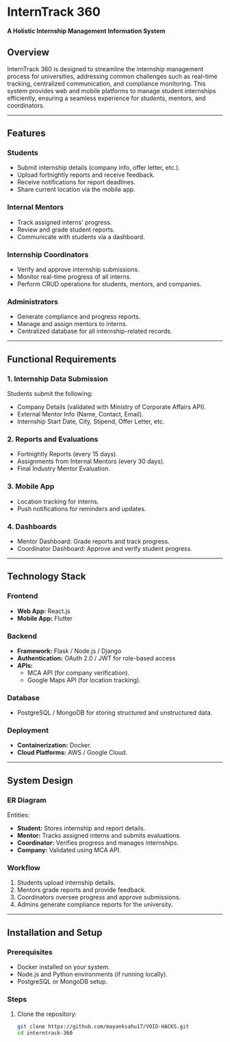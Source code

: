 # InternTrack 360  
**A Holistic Internship Management Information System**  

## Overview  
InternTrack 360 is designed to streamline the internship management process for universities, addressing common challenges such as real-time tracking, centralized communication, and compliance monitoring. This system provides web and mobile platforms to manage student internships efficiently, ensuring a seamless experience for students, mentors, and coordinators.  

---

## Features  

### Students  
- Submit internship details (company info, offer letter, etc.).  
- Upload fortnightly reports and receive feedback.  
- Receive notifications for report deadlines.  
- Share current location via the mobile app.  

### Internal Mentors  
- Track assigned interns' progress.  
- Review and grade student reports.  
- Communicate with students via a dashboard.  

### Internship Coordinators  
- Verify and approve internship submissions.  
- Monitor real-time progress of all interns.  
- Perform CRUD operations for students, mentors, and companies.  

### Administrators  
- Generate compliance and progress reports.  
- Manage and assign mentors to interns.  
- Centralized database for all internship-related records.  

---

## Functional Requirements  

### 1. Internship Data Submission  
Students submit the following:  
- Company Details (validated with Ministry of Corporate Affairs API).  
- External Mentor Info (Name, Contact, Email).  
- Internship Start Date, City, Stipend, Offer Letter, etc.  

### 2. Reports and Evaluations  
- Fortnightly Reports (every 15 days).  
- Assignments from Internal Mentors (every 30 days).  
- Final Industry Mentor Evaluation.  

### 3. Mobile App  
- Location tracking for interns.  
- Push notifications for reminders and updates.  

### 4. Dashboards  
- Mentor Dashboard: Grade reports and track progress.  
- Coordinator Dashboard: Approve and verify student progress.  

---

## Technology Stack  

### Frontend  
- **Web App:** React.js  
- **Mobile App:** Flutter  

### Backend  
- **Framework:** Flask / Node.js / Django  
- **Authentication:** OAuth 2.0 / JWT for role-based access  
- **APIs:**  
  - MCA API (for company verification).  
  - Google Maps API (for location tracking).  

### Database  
- PostgreSQL / MongoDB for storing structured and unstructured data.  

### Deployment  
- **Containerization:** Docker.  
- **Cloud Platforms:** AWS / Google Cloud.  

---

## System Design  

### ER Diagram  
Entities:  
- **Student:** Stores internship and report details.  
- **Mentor:** Tracks assigned interns and submits evaluations.  
- **Coordinator:** Verifies progress and manages internships.  
- **Company:** Validated using MCA API.  

### Workflow  
1. Students upload internship details.  
2. Mentors grade reports and provide feedback.  
3. Coordinators oversee progress and approve submissions.  
4. Admins generate compliance reports for the university.  

---

## Installation and Setup  

### Prerequisites  
- Docker installed on your system.  
- Node.js and Python environments (if running locally).  
- PostgreSQL or MongoDB setup.  

### Steps  
1. Clone the repository:  
   ```bash  
   git clone https://github.com/mayanksahu17/VOID-HACKS.git  
   cd interntrack-360  

